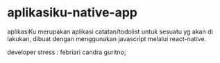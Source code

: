 # aplikasiku-native-app

aplikasiKu merupakan aplikasi catatan/todolist untuk sesuatu yg akan di lakukan, dibuat dengan menggunakan javascript melalui react-native. 

developer stress : febriari candra guritno;
